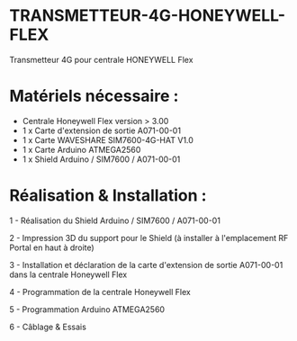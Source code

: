 # TRANSMETTEUR-4G-HONEYWELL-FLEX
Transmetteur 4G pour centrale HONEYWELL Flex

# Matériels nécessaire :

- Centrale Honeywell Flex version > 3.00
- 1 x Carte d'extension de sortie A071-00-01
- 1 x Carte WAVESHARE SIM7600-4G-HAT V1.0
- 1 x Carte Arduino ATMEGA2560
- 1 x Shield Arduino / SIM7600 / A071-00-01


# Réalisation & Installation :

1 - Réalisation du Shield Arduino / SIM7600 / A071-00-01

2 - Impression 3D du support pour le Shield (à installer à l'emplacement RF Portal en haut à droite)

3 - Installation et déclaration de la carte d'extension de sortie A071-00-01 dans la centrale Honeywell Flex

4 - Programmation de la centrale Honeywell Flex

5 - Programmation Arduino ATMEGA2560

6 - Câblage & Essais


